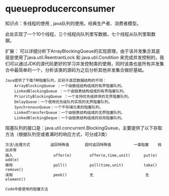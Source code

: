 # queueproducerconsumer

知识点：多线程的使用 , java队列的使用。经典生产者、消费者模型。

此处实现了一个10个线程，三个线程向队列里写数据，七个线程从队列里取数据。

扩展：
可以详细分析下ArrayBlockingQueue的实现原理，由于该并发集合其底层是使用了java.util.ReentrantLock 和 java.util.Condition 来完成并发控制的，我们可以通过JDK的源代码更好的学习并发控制类的使用，同时该类也是所有并发集合中最简单的一个，分析该类的源码为之后分析其他并发集合做好基础。

	Java提供了下面7种阻塞队列，区别于底层数据结构的不同：
		ArrayBlockingQueue ：一个由数组结构组成的有界阻塞队列。
		LinkedBlockingQueue ：一个由链表结构组成的有界阻塞队列。
		PriorityBlockingQueue ：一个支持优先级排序的无界阻塞队列。
		DelayQueue：一个使用优先级队列实现的无界阻塞队列。
		SynchronousQueue：一个不存储元素的阻塞队列。
		LinkedTransferQueue：一个由链表结构组成的无界阻塞队列。
		LinkedBlockingDeque：一个由链表结构组成的双向阻塞队列。

阻塞队列的接口是：java.util.concurrent.BlockingQueue，主要提供了以下存取方法（根据队列空或者满时的响应方式，可分成3类）

    方法\处理方式         返回特殊值       超时返回特殊值          一直阻塞    抛出异常
    插入                  offer(e)        offer(e,time,unit)      put(e)     add(e)
    移除                  poll()          poll(time,unit)         take()     remove()
    读取                  peek()          无                       无        element()

    Code中是使用的阻塞方法